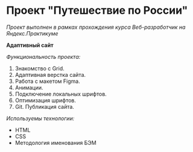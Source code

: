 # Проект "Путешествие по России"
*Проект выполнен в рамках прохождения курса Веб-разработчик на Яндекс.Практикуме*

**Адаптивный сайт**  
  
*Функциональность проекта:*  
1. Знакомство с Grid.  
2. Адаптивная верстка сайта.  
3. Работа с макетом Figma.  
4. Анимации.  
5. Подключение локальных шрифтов. 
6. Оптимизация шрифтов. 
7. Git. Публикация сайта. 

*Используемы технологии:*  
* HTML  
* CSS  
* Методология именования БЭМ  
